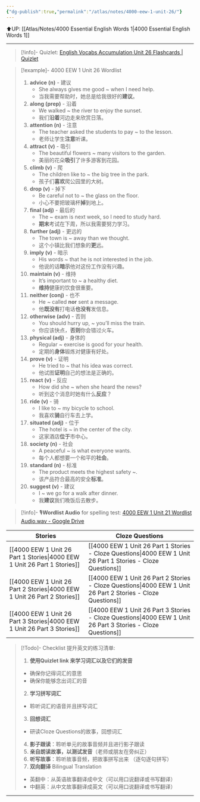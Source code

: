 ```yaml
---
{"dg-publish":true,"permalink":"/atlas/notes/4000-eew-1-unit-26/"}
---
```


⬆️UP: [[Atlas/Notes/4000 Essential English Words 1\|4000 Essential English Words 1]]

---
> [!info]- Quizlet: [English Vocabs Accumulation Unit 26 Flashcards | Quizlet](https://quizlet.com/my/971304338/english-vocabs-accumulation-unit-26-flash-cards/?i=1vbzw5&x=1jqt)


> [!example]- 4000 EEW 1 Unit 26 Wordlist
> 1. **advice (n)** - 建议
>     - She always gives me good ~ when I need help.
>     - 当我需要帮助时，她总是给我很好的**建议**。
> 2. **along (prep)** - 沿着
>     - We walked ~ the river to enjoy the sunset.
>     - 我们**沿着**河边走来欣赏日落。
> 3. **attention (n)** - 注意
>     - The teacher asked the students to pay ~ to the lesson.
>     - 老师让学生**注意**听课。
> 4. **attract (v)** - 吸引
>     - The beautiful flowers ~ many visitors to the garden.
>     - 美丽的花朵**吸引**了许多游客到花园。
> 5. **climb (v)** - 爬
>     - The children like to ~ the big tree in the park.
>     - 孩子们**喜欢**爬公园里的大树。
> 6. **drop (v)** - 掉下
>     - Be careful not to ~ the glass on the floor.
>     - 小心不要把玻璃杯**掉**到地上。
> 7. **final (adj)** - 最后的
>     - The ~ exam is next week, so I need to study hard.
>     - **期末**考试在下周，所以我需要努力学习。
> 8. **further (adj)** - 更远的
>     - The town is ~ away than we thought.
>     - 这个小镇比我们想象的**更**远。
> 9. **imply (v)** - 暗示
>     - His words ~ that he is not interested in the job.
>     - 他说的话**暗示**他对这份工作没有兴趣。
> 10. **maintain (v)** - 维持
>     - It’s important to ~ a healthy diet.
>     - **维持**健康的饮食很重要。
> 11. **neither (conj)** - 也不
>     - He ~ called **nor** sent a message.
>     - 他**既没有**打电话**也没有**发信息。
> 12. **otherwise (adv)** - 否则
>     - You should hurry up, ~ you’ll miss the train.
>     - 你应该快点，**否则**你会错过火车。
> 13. **physical (adj)** - 身体的
>     - Regular ~ exercise is good for your health.
>     - 定期的**身体**锻炼对健康有好处。
> 14. **prove (v)** - 证明
>     - He tried to ~ that his idea was correct.
>     - 他试图**证明**自己的想法是正确的。
> 15. **react (v)** - 反应
>     - How did she ~ when she heard the news?
>     - 听到这个消息时她有什么**反应**？
> 16. **ride (v)** - 骑
>     - I like to ~ my bicycle to school.
>     - 我喜欢**骑**自行车去上学。
> 17. **situated (adj)** - 位于
>     - The hotel is ~ in the center of the city.
>     - 这家酒店**位于**市中心。
> 18. **society (n)** - 社会
>     - A peaceful ~ is what everyone wants.
>     - 每个人都想要一个和平的**社会**。
> 19. **standard (n)** - 标准
>     - The product meets the highest safety ~.
>     - 该产品符合最高的安全**标准**。
> 20. **suggest (v)** - 建议
>     - I ~ we go for a walk after dinner.
>     - 我**建议**我们晚饭后去散步。


> [!info]- 🎙️**Wordlist Audio** for spelling test: [4000 EEW 1 Unit 21 Wordlist Audio.wav - Google Drive]()

| Stories                               | Cloze Questions                                         |
| ------------------------------------- | ------------------------------------------------------- |
| [[4000 EEW 1 Unit 26 Part 1 Stories\|4000 EEW 1 Unit 26 Part 1 Stories]] | [[4000 EEW 1 Unit 26 Part 1 Stories - Cloze Questions\|4000 EEW 1 Unit 26 Part 1 Stories - Cloze Questions]] |
| [[4000 EEW 1 Unit 26 Part 2 Stories\|4000 EEW 1 Unit 26 Part 2 Stories]] | [[4000 EEW 1 Unit 26 Part 2 Stories - Cloze Questions\|4000 EEW 1 Unit 26 Part 2 Stories - Cloze Questions]] |
| [[4000 EEW 1 Unit 26 Part 3 Stories\|4000 EEW 1 Unit 26 Part 3 Stories]] | [[4000 EEW 1 Unit 26 Part 3 Stories - Cloze Questions\|4000 EEW 1 Unit 26 Part 3 Stories - Cloze Questions]] |

> [!Todo]- Checklist 提升英文的练习清单:
> 1. **使用Quizlet link 来学习词汇以及它们的发音** 
>	- 确保你记得词汇的意思 
>	- 确保你能够念出词汇的音 
> 2. **学习拼写词汇** 
>	- 聆听词汇的语音并且拼写词汇 
> 3. **回想词汇**
>	- 研读Cloze Questions的故事，回想词汇 
> 4. **影子跟读**：聆听单元的故事音频并且进行影子跟读 
> 5. **亲自朗读故事，以测试发音**（老师或朋友在旁纠正）
> 6. **听写故事**：聆听故事音频，把故事拼写出来 （逐句逐句拼写）
> 7. **双向翻译** Bilingual Translation 
>	- 英翻中：从英语故事翻译成中文（可以用口说翻译或书写翻译）
>	- 中翻英：从中文故事翻译成英文（可以用口说翻译或书写翻译）

---
